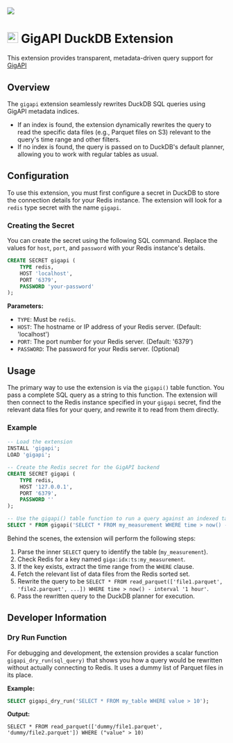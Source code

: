 # <img src="https://github.com/user-attachments/assets/5b0a4a37-ecab-4ca6-b955-1a2bbccad0b4" />

# <img src="https://github.com/user-attachments/assets/74a1fa93-5e7e-476d-93cb-be565eca4a59" height=25 /> GigAPI DuckDB Extension

This extension provides transparent, metadata-driven query support for [GigAPI](https://github.com/gigapi)

## Overview

The `gigapi` extension seamlessly rewrites DuckDB SQL queries using GigAPI metadata indices.

- If an index is found, the extension dynamically rewrites the query to read the specific data files (e.g., Parquet files on S3) relevant to the query's time range and other filters.
- If no index is found, the query is passed on to DuckDB's default planner, allowing you to work with regular tables as usual.

## Configuration

To use this extension, you must first configure a secret in DuckDB to store the connection details for your Redis instance. The extension will look for a `redis` type secret with the name `gigapi`.

### Creating the Secret

You can create the secret using the following SQL command. Replace the values for `host`, `port`, and `password` with your Redis instance's details.

```sql
CREATE SECRET gigapi (
    TYPE redis,
    HOST 'localhost',
    PORT '6379',
    PASSWORD 'your-password'
);
```

**Parameters:**

- `TYPE`: Must be `redis`.
- `HOST`: The hostname or IP address of your Redis server. (Default: 'localhost')
- `PORT`: The port number for your Redis server. (Default: '6379')
- `PASSWORD`: The password for your Redis server. (Optional)


## Usage

The primary way to use the extension is via the `gigapi()` table function. You pass a complete SQL query as a string to this function. The extension will then connect to the Redis instance specified in your `gigapi` secret, find the relevant data files for your query, and rewrite it to read from them directly.

### Example

```sql
-- Load the extension
INSTALL 'gigapi';
LOAD 'gigapi';

-- Create the Redis secret for the GigAPI backend
CREATE SECRET gigapi (
    TYPE redis,
    HOST '127.0.0.1',
    PORT '6379',
    PASSWORD ''
);

-- Use the gigapi() table function to run a query against an indexed table
SELECT * FROM gigapi('SELECT * FROM my_measurement WHERE time > now() - interval ''1 hour''');
```

Behind the scenes, the extension will perform the following steps:
1. Parse the inner `SELECT` query to identify the table (`my_measurement`).
2. Check Redis for a key named `giga:idx:ts:my_measurement`.
3. If the key exists, extract the time range from the `WHERE` clause.
4. Fetch the relevant list of data files from the Redis sorted set.
5. Rewrite the query to be `SELECT * FROM read_parquet(['file1.parquet', 'file2.parquet', ...]) WHERE time > now() - interval '1 hour'`.
6. Pass the rewritten query to the DuckDB planner for execution.

## Developer Information

### Dry Run Function

For debugging and development, the extension provides a scalar function `gigapi_dry_run(sql_query)` that shows you how a query would be rewritten without actually connecting to Redis. It uses a dummy list of Parquet files in its place.

**Example:**
```sql
SELECT gigapi_dry_run('SELECT * FROM my_table WHERE value > 10');
```

**Output:**
```
SELECT * FROM read_parquet(['dummy/file1.parquet', 'dummy/file2.parquet']) WHERE ("value" > 10)
```
